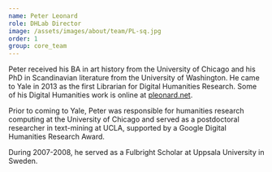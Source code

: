 ```yaml
---
name: Peter Leonard
role: DHLab Director
image: /assets/images/about/team/PL-sq.jpg
order: 1
group: core_team
---
```


Peter received his BA in art history from the University of Chicago and his PhD in Scandinavian literature from the University of Washington. He came to Yale in 2013 as the first Librarian for Digital Humanities Research. Some of his Digital Humanities work is online at [pleonard.net](http://pleonard.net).

Prior to coming to Yale, Peter was responsible for humanities research computing at the University of Chicago and served as a postdoctoral researcher in text-mining at UCLA, supported by a Google Digital Humanities Research Award.

During 2007-2008, he served as a Fulbright Scholar at Uppsala University in Sweden.
